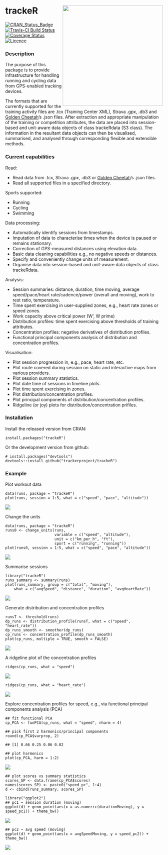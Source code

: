 trackeR <img src="README_files/hex_trackeR.svg" width="320" align="right">
==========================================================================

[![CRAN\_Status\_Badge](http://www.r-pkg.org/badges/version/trackeR)](https://cran.r-project.org/package=trackeR)
[![Travis-CI Build
Status](https://travis-ci.org/trackerproject/trackeR.svg?branch=master)](https://travis-ci.org/trackerproject/trackeR)
[![Coverage
Status](https://coveralls.io/repos/github/trackerproject/trackeR/badge.svg?branch=master)](https://coveralls.io/github/trackerproject/trackeR?branch=master)
[![Licence](https://img.shields.io/badge/licence-GPL--3-blue.svg)](https://www.gnu.org/licenses/gpl-3.0.en.html)

### Description

The purpose of this package is to provide infrastructure for handling
running and cycling data from GPS-enabled tracking devices.

The formats that are currently supported for the training activity files
are .tcx (Training Center XML), Strava .gpx, .db3 and [Golden
Cheetah](http://goldencheetah.org)’s .json files. After extraction and
appropriate manipulation of the training or competition attributes, the
data are placed into session-based and unit-aware data objects of class
trackeRdata (S3 class). The information in the resultant data objects
can then be visualised, summarised, and analysed through corresponding
flexible and extensible methods.

### Current capabilities

Read:

-   Read data from .tcx, Strava .gpx, .db3 or [Golden
    Cheetah](http://goldencheetah.org)’s .json files.
-   Read all supported files in a specified directory.

Sports supported:

-   Running
-   Cycling
-   Swimming

Data processing:

-   Automatically identify sessions from timestamps.
-   Imputation of data to characterise times when the device is paused
    or remains stationary.
-   Correction of GPS-measured distances using elevation data.
-   Basic data cleaning capabilities e.g., no negative speeds or
    distances.
-   Specify and conveniently change units of measurement.
-   Organise data into session-based and unit-aware data objects of
    class trackeRdata.

Analysis:

-   Session summaries: distance, duration, time moving, average
    speed/pace/heart rate/cadence/power (overall and moving), work to
    rest ratio, temperature.
-   Time spent exercising in user-supplied zones, e.g., heart rate zones
    or speed zones.
-   Work capacity above critical power (W’, W prime)
-   Distribution profiles: time spent exercising above thresholds of
    training attributes.
-   Concentration profiles: negative derivatives of distribution
    profiles.
-   Functional principal components analysis of distribution and
    concentration profiles.

Visualisation:

-   Plot session progression in, e.g., pace, heart rate, etc.
-   Plot route covered during session on static and interactive maps
    from various providers.
-   Plot session summary statistics.
-   Plot date time of sessions in timeline plots.
-   Plot time spent exercising in zones.
-   Plot distribution/concentration profiles.
-   Plot principal components of distribution/concentration profiles.
-   Ridgeline (or joy) plots for distribution/concentration prifiles.

### Installation

Install the released version from CRAN:

    install.packages("trackeR")

Or the development version from github:

    # install.packages("devtools")
    devtools::install_github("trackerproject/trackeR")

### Example

Plot workout data

    data(runs, package = "trackeR")
    plot(runs, session = 1:5, what = c("speed", "pace", "altitude"))

![](README_files/figure-markdown_strict/plots-1.png)

Change the units

    data(runs, package = "trackeR")
    runs0 <- change_units(runs,
                          variable = c("speed", "altitude"),
                          unit = c("km_per_h", "ft"),
                          sport = c("running", "running"))
    plot(runs0, session = 1:5, what = c("speed", "pace", "altitude"))

![](README_files/figure-markdown_strict/plots_new-1.png)

Summarise sessions

    library("trackeR")
    runs_summary <- summary(runs)
    plot(runs_summary, group = c("total", "moving"),
        what = c("avgSpeed", "distance", "duration", "avgHeartRate"))

![](README_files/figure-markdown_strict/summary-1.png)

Generate distribution and concentration profiles

    runsT <- threshold(runs)
    dp_runs <- distribution_profile(runsT, what = c("speed", "heart_rate"))
    dp_runs_smooth <- smoother(dp_runs)
    cp_runs <- concentration_profile(dp_runs_smooth)
    plot(cp_runs, multiple = TRUE, smooth = FALSE)

![](README_files/figure-markdown_strict/cprofile-1.png)

A ridgeline plot of the concentration profiles

    ridges(cp_runs, what = "speed")

![](README_files/figure-markdown_strict/cprofile-ridges-1.png)

    ridges(cp_runs, what = "heart_rate")

![](README_files/figure-markdown_strict/cprofile-ridges-hr-1.png)

Explore concentration profiles for speed, e.g., via functional principal
components analysis (PCA)

    ## fit functional PCA
    cp_PCA <- funPCA(cp_runs, what = "speed", nharm = 4)

    ## pick first 2 harmonics/principal components
    round(cp_PCA$varprop, 2)

    ## [1] 0.66 0.25 0.06 0.02

    ## plot harmonics
    plot(cp_PCA, harm = 1:2)

![](README_files/figure-markdown_strict/funPCA-1.png)

    ## plot scores vs summary statistics
    scores_SP <- data.frame(cp_PCA$scores)
    names(scores_SP) <- paste0("speed_pc", 1:4)
    d <- cbind(runs_summary, scores_SP)

    library("ggplot2")
    ## pc1 ~ session duration (moving)
    ggplot(d) + geom_point(aes(x = as.numeric(durationMoving), y = speed_pc1)) + theme_bw()

![](README_files/figure-markdown_strict/scores-1.png)

    ## pc2 ~ avg speed (moving)
    ggplot(d) + geom_point(aes(x = avgSpeedMoving, y = speed_pc2)) + theme_bw()

![](README_files/figure-markdown_strict/scores-2.png)
